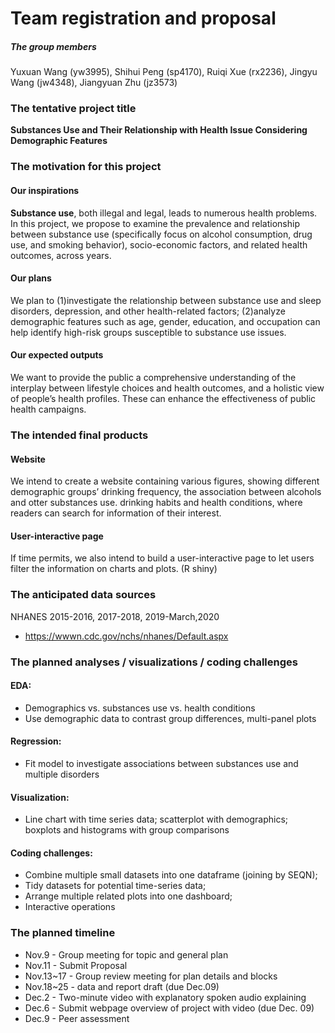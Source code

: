 Team registration and proposal
================

##### The group members

Yuxuan Wang (yw3995), Shihui Peng (sp4170), Ruiqi Xue (rx2236), Jingyu
Wang (jw4348), Jiangyuan Zhu (jz3573)

### The tentative project title

**Substances Use and Their Relationship with Health Issue Considering
Demographic Features**

### The motivation for this project

#### Our inspirations

**Substance use**, both illegal and legal, leads to numerous health
problems. In this project, we propose to examine the prevalence and
relationship between substance use (specifically focus on alcohol
consumption, drug use, and smoking behavior), socio-economic factors,
and related health outcomes, across years.

#### Our plans

We plan to (1)investigate the relationship between substance use and
sleep disorders, depression, and other health-related factors;
(2)analyze demographic features such as age, gender, education, and
occupation can help identify high-risk groups susceptible to substance
use issues.

#### Our expected outputs

We want to provide the public a comprehensive understanding of the
interplay between lifestyle choices and health outcomes, and a holistic
view of people’s health profiles. These can enhance the effectiveness of
public health campaigns.

### The intended final products

#### Website

We intend to create a website containing various figures, showing
different demographic groups’ drinking frequency, the association
between alcohols and otter substances use. drinking habits and health
conditions, where readers can search for information of their interest.

#### User-interactive page

If time permits, we also intend to build a user-interactive page to let
users filter the information on charts and plots. (R shiny)

### The anticipated data sources

NHANES 2015-2016, 2017-2018, 2019-March,2020

- <https://wwwn.cdc.gov/nchs/nhanes/Default.aspx>

### The planned analyses / visualizations / coding challenges

#### EDA:

- Demographics vs. substances use vs. health conditions
- Use demographic data to contrast group differences, multi-panel plots

#### Regression:

- Fit model to investigate associations between substances use and
  multiple disorders

#### Visualization:

- Line chart with time series data; scatterplot with demographics;
  boxplots and histograms with group comparisons

#### Coding challenges:

- Combine multiple small datasets into one dataframe (joining by SEQN);
- Tidy datasets for potential time-series data;
- Arrange multiple related plots into one dashboard;
- Interactive operations

### The planned timeline

- Nov.9 - Group meeting for topic and general plan
- Nov.11 - Submit Proposal
- Nov.13~17 - Group review meeting for plan details and blocks
- Nov.18~25 - data and report draft (due Dec.09)
- Dec.2 - Two-minute video with explanatory spoken audio explaining
- Dec.6 - Submit webpage overview of project with video (due Dec. 09)
- Dec.9 - Peer assessment
